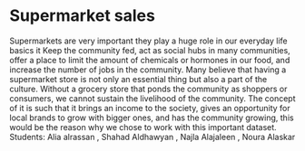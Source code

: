 # Supermarket sales 
Supermarkets are very important they play a huge role in our everyday life basics it Keep the community fed, act as social hubs in many communities, offer a place to limit the amount of chemicals or hormones in our food, and increase the number of jobs in the community. Many believe that having a supermarket store is not only an essential thing but also a part of the culture. Without a grocery store that ponds the community as shoppers or consumers, we cannot sustain the livelihood of the community. The concept of it is such that it brings an income to the society, gives an opportunity for local brands to grow with bigger ones, and has the community growing, this would be the reason why we chose to work with this important dataset. Students: Alia alrassan , Shahad Aldhawyan , Najla Alajaleen , Noura Alaskar
